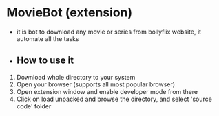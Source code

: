 # MovieBot (extension)
- it is bot to download any movie or series from bollyflix website, it automate all the tasks

- ## How to use it
1. Download whole directory to your system
2. Open your browser (supports all most popular browser)
3. Open extension window and enable developer mode from there
4. Click on load unpacked and browse the directory, and select 'source code' folder
